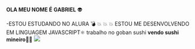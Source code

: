 **OLA MEU NOME É** **GABRIEL** 👽

-ESTOU ESTUDANDO NO ALURA 💣   💥   💥   💥
ESTOU ME DESENVOLVENDO EM LINGUAGEM JAVASCRIPT⚛️
trabalho no goban sushi
**vendo sushi mineiro**🥢🍣
![](https://tenor.com/pt-BR/view/white-chicks-terry-crews-rave-dance-crazy-gif-8083788)
